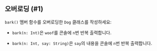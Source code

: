 ## 오버로딩 (#1)

`bark()` 멤버 함수를 오버로딩한 `Dog` 클래스를 작성하세요:

- `bark(n: Int)`은 `woof`를 콘솔에 `n`번 반복 출력합니다.

- `bark(n: Int, say: String)`은 `say`의 내용을 콘솔에 `n`번 반복 출력합니다.
